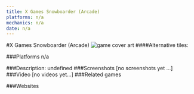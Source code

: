 ```yaml
---
title: X Games Snowboarder (Arcade)
platforms: n/a
mechanics: n/a
date: n/a
---
```

#X Games Snowboarder (Arcade)
![game cover art](- "Logo Title Text 1")
####Alternative tiles:

###Platforms
n/a

###Description:
undefined
###Screenshots
[no screenshots yet ...]
###Video
[no videos yet...]
###Related games

###Websites

